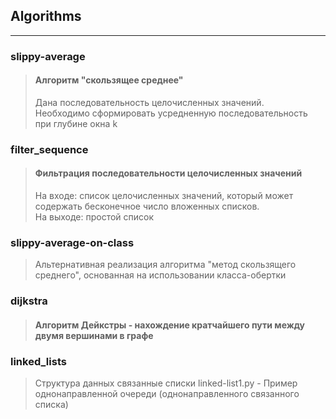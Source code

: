 ## Algorithms

---

### slippy-average
> #### Алгоритм "скользящее среднее"
> Дана последовательность целочисленных значений.  
> Необходимо сформировать усредненную последовательность при глубине окна k

### filter_sequence
> #### Фильтрация последовательности целочисленных значений
> На входе: список целочисленных значений, который может содержать бесконечное число вложенных списков.  
> На выходе: простой список

### slippy-average-on-class
> Альтернативная реализация алгоритма "метод скользящего среднего", основанная на использовании класса-обертки

### dijkstra
> #### Алгоритм Дейкстры - нахождение кратчайшего пути между двумя вершинами в графе

### linked_lists
> Структура данных связанные списки
> linked-list1.py - Пример однонаправленной очереди (однонаправленного связанного списка)